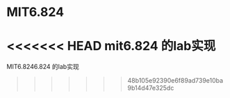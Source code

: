 # MIT6.824
<<<<<<< HEAD
mit6.824 的lab实现
=======
MIT6.8246.824 的lab实现
>>>>>>> 48b105e92390e6f89ad739e10ba9b14d47e325dc
